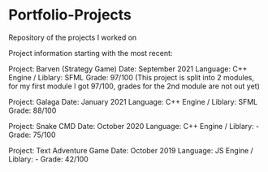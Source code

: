 # Portfolio-Projects
Repository of the projects I worked on

Project information starting with the most recent:

Project: Barven (Strategy Game)
Date: September 2021
Language: C++
Engine / Liblary: SFML
Grade: 97/100 (This project is split into 2 modules, for my first module I got 97/100, grades for the 2nd module are not out yet)

Project: Galaga
Date: January 2021
Language: C++
Engine / Liblary: SFML
Grade: 88/100

Project: Snake CMD
Date: October 2020
Language: C++
Engine / Liblary: -
Grade: 75/100

Project: Text Adventure Game 
Date: October 2019
Language: JS
Engine / Liblary: -
Grade: 42/100

